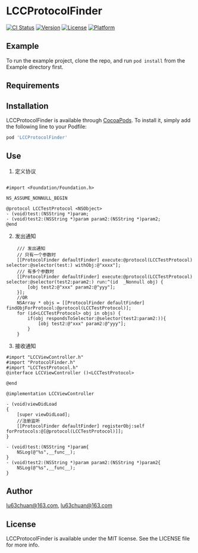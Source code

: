 # LCCProtocolFinder

[![CI Status](https://img.shields.io/travis/lu63chuan@163.com/LCCProtocolFinder.svg?style=flat)](https://travis-ci.org/lu63chuan@163.com/LCCProtocolFinder)
[![Version](https://img.shields.io/cocoapods/v/LCCProtocolFinder.svg?style=flat)](https://cocoapods.org/pods/LCCProtocolFinder)
[![License](https://img.shields.io/cocoapods/l/LCCProtocolFinder.svg?style=flat)](https://cocoapods.org/pods/LCCProtocolFinder)
[![Platform](https://img.shields.io/cocoapods/p/LCCProtocolFinder.svg?style=flat)](https://cocoapods.org/pods/LCCProtocolFinder)

## Example

To run the example project, clone the repo, and run `pod install` from the Example directory first.

## Requirements

## Installation

LCCProtocolFinder is available through [CocoaPods](https://cocoapods.org). To install
it, simply add the following line to your Podfile:

```ruby
pod 'LCCProtocolFinder'
```

## Use
1. 定义协议
```

#import <Foundation/Foundation.h>

NS_ASSUME_NONNULL_BEGIN

@protocol LCCTestProtocol <NSObject>
- (void)test:(NSString *)param;
- (void)test2:(NSString *)param param2:(NSString *)param2;
@end
```
2. 发出通知
```
    /// 发出通知
    // 只有一个参数时
    [[ProtocolFinder defaultFinder] execute:@protocol(LCCTestProtocol) selector:@selector(test:) withObj:@"xxxx"];
    /// 有多个参数时
    [[ProtocolFinder defaultFinder] execute:@protocol(LCCTestProtocol) selector:@selector(test2:param2:) run:^(id  _Nonnull obj) {
        [obj test2:@"xxx" param2:@"yyy"];
    }];
    //OR
    NSArray * objs = [[ProtocolFinder defaultFinder] findObjForProtocol:@protocol(LCCTestProtocol)];
    for (id<LCCTestProtocol> obj in objs) {
        if(obj respondsToSelector:@selector(test2:param2:)){
            [obj test2:@"xxx" param2:@"yyy"];
        } 
    }
```
3. 接收通知
```
#import "LCCViewController.h"
#import "ProtocolFinder.h"
#import "LCCTestProtocol.h"
@interface LCCViewController ()<LCCTestProtocol>

@end

@implementation LCCViewController

- (void)viewDidLoad
{
    [super viewDidLoad];
    //注册监听
    [[ProtocolFinder defaultFinder] registerObj:self forProtocols:@[@protocol(LCCTestProtocol)]];
}

- (void)test:(NSString *)param{
    NSLog(@"%s",__func__);
}
- (void)test2:(NSString *)param param2:(NSString *)param2{
    NSLog(@"%s",__func__);
}
```
## Author

lu63chuan@163.com, lu63chuan@163.com

## License

LCCProtocolFinder is available under the MIT license. See the LICENSE file for more info.
